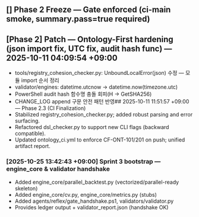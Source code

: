 ## [] Phase 2 Freeze — Gate enforced (ci-main smoke, summary.pass=true required)
## [Phase 2] Patch — Ontology-First hardening (json import fix, UTC fix, audit hash func) — 2025-10-11 04:09:54 +09:00
- tools/registry_cohesion_checker.py: UnboundLocalError(json) 수정 — 모듈 import 순서 정리
- validator/engines: datetime.utcnow → datetime.now(timezone.utc)
- PowerShell audit hash 함수명 충돌 회피(H → GetSHA256)
- CHANGE_LOG append 구문 안전 패턴 반영## 2025-10-11 11:51:57 +09:00 — Phase 2.3 (CI Finalization)
- Stabilized registry_cohesion_checker.py; added robust parsing and error surfacing.
- Refactored dsl_checker.py to support new CLI flags (backward compatible).
- Updated ontology_ci.yml to enforce CF-ONT-101/201 on push; unified artifact report.

### [2025-10-25 13:42:43 +09:00] Sprint 3 bootstrap — engine_core & validator handshake
- Added engine_core/parallel_backtest.py (vectorized/parallel-ready skeleton)
- Added engine_core/cv.py, engine_core/metrics.py (stubs)
- Added agents/reflex/gate_handshake.ps1, validators/validator.py
- Provides ledger output + validator_report.json (handshake OK)
